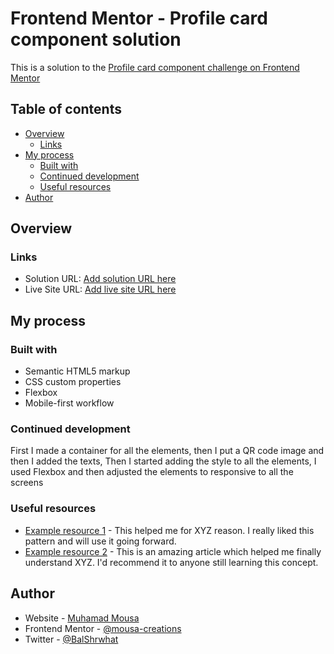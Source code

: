 # Frontend Mentor - Profile card component solution

This is a solution to the [Profile card component challenge on Frontend Mentor](https://www.frontendmentor.io/challenges/profile-card-component-cfArpWshJ)

## Table of contents

- [Overview](#overview)
  - [Links](#links)
- [My process](#my-process)
  - [Built with](#built-with)
  - [Continued development](#continued-development)
  - [Useful resources](#useful-resources)
- [Author](#author)


## Overview

### Links

- Solution URL: [Add solution URL here](https://your-solution-url.com)
- Live Site URL: [Add live site URL here](https://your-live-site-url.com)

## My process

### Built with

- Semantic HTML5 markup
- CSS custom properties
- Flexbox
- Mobile-first workflow



### Continued development

First I made a container for all the elements, then I put a QR code image and then I added the texts,
Then I started adding the style to all the elements, I used Flexbox and then adjusted the elements to responsive to all the screens



### Useful resources

- [Example resource 1](https://www.example.com) - This helped me for XYZ reason. I really liked this pattern and will use it going forward.
- [Example resource 2](https://www.example.com) - This is an amazing article which helped me finally understand XYZ. I'd recommend it to anyone still learning this concept.



## Author

- Website - [Muhamad Mousa](https://www.arabtoutrial.com/)
- Frontend Mentor - [@mousa-creations](https://www.frontendmentor.io/profile/mousa-creations)
- Twitter - [@BalShrwhat](https://www.twitter.com/BalShrwhat)
